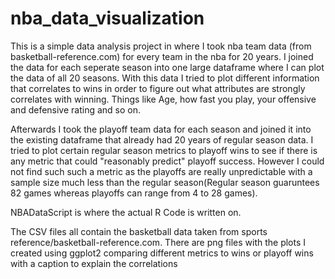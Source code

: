 # nba_data_visualization

This is a simple data analysis project in where I took nba team data (from basketball-reference.com) for every team in the nba for 20 years. I joined the data for each seperate season into one large dataframe where I can plot the data of all 20 seasons. With this data I tried to plot different information that correlates to wins in order to figure out what attributes are strongly correlates with winning. Things like Age, how fast you play, your offensive and defensive rating and so on. 

Afterwards I took the playoff team data for each season and joined it into the existing dataframe that already had 20 years of regular season data. I tried to plot certain regular season metrics to playoff wins to see if there is any metric that could "reasonably predict" playoff success. However I could not find such such a metric as the playoffs are really unpredictable with a sample size much less than the regular season(Regular season guaruntees 82 games whereas playoffs can range from 4 to 28 games). 

NBADataScript is where the actual R Code is written on. 

The CSV files all contain the basketball data taken from sports reference/basketball-reference.com. 
There are png files with the plots I created using ggplot2 comparing different metrics to wins or playoff wins with a caption to explain the correlations


